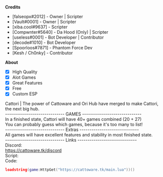 **__Credits__**
* [falseopx#2012] - Owner | Scripter <br/>
* [Vault#0001] - Owner | Scripter <br/>
* [xiba.cool#9637] - Scripter <br/>
* [Compwnter#5640] - Da Hood (Only) | Scripter <br/>
* [useIess#0001] - Bot Developer | Contributor <br/>
* [decode#1010] - Bot Developer <br/>
* [Spoorloos#7871] - Phantom Force Dev <br/>
* [Kesh / Ch0nky] - Contributor <br/>

**__About__**
- [x] High Quality
- [x] Alot Games
- [x] Great Features
- [x] Free 
- [x] Custom ESP

Cattori | The power of Cattoware and Ori Hub have merged to make Cattori, the next big hub. <br/>
------------------------------ GAMES ------------------------------ <br/>
In a finished state, Cattori will have 40+ games combined (20 + 27) <br/>
You can probably guess which games, because it's too many to list! <br/>
 ------------------------------ Extras  ------------------------------ <br/>
All games will have excellent features and stability in most finished state. <br/>
------------------------------ Links ------------------------------ <br/>
Discord: <br/>
https://cattoware.tk/discord <br/> 
Script: <br/>
Code: <br/>
```lua
loadstring(game:HttpGet("https://cattoware.tk/main.lua"))()
```
